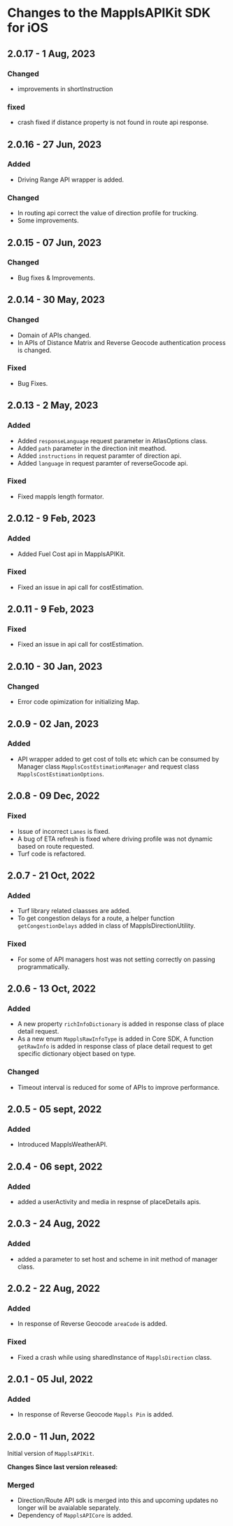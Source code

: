 # Changes to the MapplsAPIKit SDK for iOS

## 2.0.17 - 1 Aug, 2023

### Changed
- improvements in shortInstruction

### fixed
- crash fixed if distance property is not found in route api response.

## 2.0.16 - 27 Jun, 2023

### Added
- Driving Range API wrapper is added.

### Changed
- In routing api correct the value of direction profile for trucking.
- Some improvements.

## 2.0.15 - 07 Jun, 2023

### Changed
- Bug fixes & Improvements.

## 2.0.14 - 30 May, 2023

### Changed
- Domain of APIs changed.
- In APIs of Distance Matrix and Reverse Geocode authentication process is changed.

### Fixed
- Bug Fixes.

## 2.0.13 - 2 May, 2023

### Added
- Added `responseLanguage` request parameter in AtlasOptions class.
- Added `path` parameter in the direction init meathod.
- Added `instructions` in request paramter of direction api.
- Added `language` in request paramter of reverseGocode api.

### Fixed
- Fixed mappls length formator.

## 2.0.12 - 9 Feb, 2023

### Added
- Added Fuel Cost api in MapplsAPIKit.

### Fixed
- Fixed an issue in api call for costEstimation.

## 2.0.11 - 9 Feb, 2023

### Fixed
- Fixed an issue in api call for costEstimation.

## 2.0.10 - 30 Jan, 2023

### Changed
- Error code opimization for initializing Map.

## 2.0.9 - 02 Jan, 2023

### Added
- API wrapper added to get cost of tolls etc which can be consumed by Manager class `MapplsCostEstimationManager` and request class `MapplsCostEstimationOptions`.

## 2.0.8 - 09 Dec, 2022

### Fixed
- Issue of incorrect `Lanes` is fixed.
- A bug of ETA refresh is fixed where driving profile was not dynamic based on route requested.
- Turf code is refactored.

## 2.0.7 - 21 Oct, 2022

### Added
- Turf library related claasses are added.
- To get congestion delays for a route, a helper function `getCongestionDelays` added in class of MapplsDirectionUtility.

### Fixed
- For some of API managers host was not setting correctly on passing programmatically.

## 2.0.6 - 13 Oct, 2022

### Added
- A new property `richInfoDictionary` is added in response class of place detail request.
- As a new enum `MapplsRawInfoType` is added in Core SDK, A function `getRawInfo` is added in response class of place detail request to get specific dictionary object based on type.

### Changed
- Timeout interval is reduced for some of APIs to improve performance.

## 2.0.5 - 05 sept, 2022

### Added

- Introduced MapplsWeatherAPI. 


## 2.0.4 - 06 sept, 2022

### Added

- added a userActivity and media in respnse of placeDetails apis.

## 2.0.3 - 24 Aug, 2022

### Added

- added a parameter to set host and scheme in init method of manager class.

## 2.0.2 - 22 Aug, 2022

### Added

- In response of Reverse Geocode `areaCode` is added.

### Fixed

- Fixed a crash while using sharedInstance of `MapplsDirection` class.

## 2.0.1 - 05 Jul, 2022

### Added

- In response of Reverse Geocode `Mappls Pin` is added.

## 2.0.0 - 11 Jun, 2022

Initial version of `MapplsAPIKit`.

**Changes Since last version released:**

### Merged

- Direction/Route API sdk is merged into this and upcoming updates no longer will be avaialable separately.
- Dependency of `MapplsAPICore` is added.

